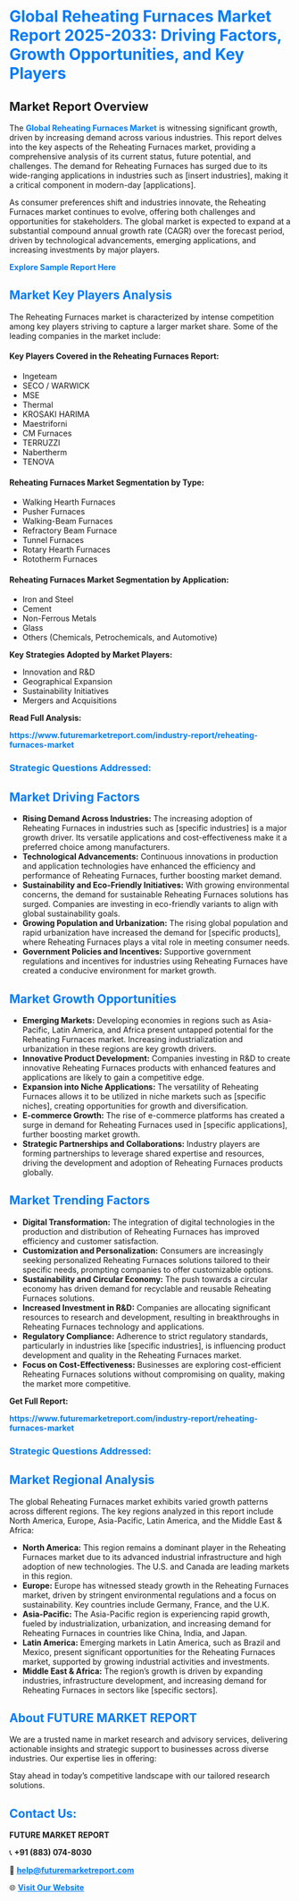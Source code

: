 <h1 style="color: #007BFF;">Global Reheating Furnaces Market Report 2025-2033: Driving Factors, Growth Opportunities, and Key Players</h1>

<section id="overview">
<h2>Market Report Overview</h2>
<p>The <a href="https://www.futuremarketreport.com/industry-report/reheating-furnaces-market" style="color: #007BFF; text-decoration: none;"><strong>Global Reheating Furnaces Market</strong></a> is witnessing significant growth, driven by increasing demand across various industries. This report delves into the key aspects of the Reheating Furnaces market, providing a comprehensive analysis of its current status, future potential, and challenges. The demand for Reheating Furnaces has surged due to its wide-ranging applications in industries such as [insert industries], making it a critical component in modern-day [applications].</p>
<p>As consumer preferences shift and industries innovate, the Reheating Furnaces market continues to evolve, offering both challenges and opportunities for stakeholders. The global market is expected to expand at a substantial compound annual growth rate (CAGR) over the forecast period, driven by technological advancements, emerging applications, and increasing investments by major players.</p>
</section>

<section id="overview">
<p><a href="https://www.futuremarketreport.com/request-sample/reportId=29175" style="color: #007BFF; text-decoration: none;"><strong>Explore Sample Report Here</strong></a></p>
</section>

<section id="key-players">
<h2 style="color: #007BFF;">Market Key Players Analysis</h2>
<p>The Reheating Furnaces market is characterized by intense competition among key players striving to capture a larger market share. Some of the leading companies in the market include:</p>
<h4>Key Players Covered in the Reheating Furnaces Report:</h4>
<ul><li>Ingeteam</li><li>SECO / WARWICK</li><li>MSE</li><li>Thermal</li><li>KROSAKI HARIMA</li><li>Maestriforni</li><li>CM Furnaces</li><li>TERRUZZI</li><li>Nabertherm</li><li>TENOVA</li></ul>
<h4>Reheating Furnaces Market Segmentation by Type:</h4>
<ul><li>Walking Hearth Furnaces</li><li>Pusher Furnaces</li><li>Walking-Beam Furnaces</li><li>Refractory Beam Furnace</li><li>Tunnel Furnaces</li><li>Rotary Hearth Furnaces</li><li>Rototherm Furnaces</li></ul>

<h4>Reheating Furnaces Market Segmentation by Application:</h4>
<ul><li>Iron and Steel</li><li>Cement</li><li>Non-Ferrous Metals</li><li>Glass</li><li>Others (Chemicals, Petrochemicals, and Automotive)</li></ul>
<p><strong>Key Strategies Adopted by Market Players:</strong></p>
<ul>
<li>Innovation and R&D</li>
<li>Geographical Expansion</li>
<li>Sustainability Initiatives</li>
<li>Mergers and Acquisitions</li>
</ul>
</section>

<section>
<p><strong>Read Full Analysis: </strong></p><a href="https://www.futuremarketreport.com/industry-report/reheating-furnaces-market" style="color: #007BFF; text-decoration: none;"><strong>https://www.futuremarketreport.com/industry-report/reheating-furnaces-market</strong></a>
<h3 style="color: #007BFF;">Strategic Questions Addressed:</h3>
</section>

<section id="driving-factors">
<h2 style="color: #007BFF;">Market Driving Factors</h2>
<ul>
<li><strong>Rising Demand Across Industries:</strong> The increasing adoption of Reheating Furnaces in industries such as [specific industries] is a major growth driver. Its versatile applications and cost-effectiveness make it a preferred choice among manufacturers.</li>
<li><strong>Technological Advancements:</strong> Continuous innovations in production and application technologies have enhanced the efficiency and performance of Reheating Furnaces, further boosting market demand.</li>
<li><strong>Sustainability and Eco-Friendly Initiatives:</strong> With growing environmental concerns, the demand for sustainable Reheating Furnaces solutions has surged. Companies are investing in eco-friendly variants to align with global sustainability goals.</li>
<li><strong>Growing Population and Urbanization:</strong> The rising global population and rapid urbanization have increased the demand for [specific products], where Reheating Furnaces plays a vital role in meeting consumer needs.</li>
<li><strong>Government Policies and Incentives:</strong> Supportive government regulations and incentives for industries using Reheating Furnaces have created a conducive environment for market growth.</li>
</ul>
</section>

<section id="growth-opportunities">
<h2 style="color: #007BFF;">Market Growth Opportunities</h2>
<ul>
<li><strong>Emerging Markets:</strong> Developing economies in regions such as Asia-Pacific, Latin America, and Africa present untapped potential for the Reheating Furnaces market. Increasing industrialization and urbanization in these regions are key growth drivers.</li>
<li><strong>Innovative Product Development:</strong> Companies investing in R&D to create innovative Reheating Furnaces products with enhanced features and applications are likely to gain a competitive edge.</li>
<li><strong>Expansion into Niche Applications:</strong> The versatility of Reheating Furnaces allows it to be utilized in niche markets such as [specific niches], creating opportunities for growth and diversification.</li>
<li><strong>E-commerce Growth:</strong> The rise of e-commerce platforms has created a surge in demand for Reheating Furnaces used in [specific applications], further boosting market growth.</li>
<li><strong>Strategic Partnerships and Collaborations:</strong> Industry players are forming partnerships to leverage shared expertise and resources, driving the development and adoption of Reheating Furnaces products globally.</li>
</ul>
</section>

<section id="trending-factors">
<h2 style="color: #007BFF;">Market Trending Factors</h2>
<ul>
<li><strong>Digital Transformation:</strong> The integration of digital technologies in the production and distribution of Reheating Furnaces has improved efficiency and customer satisfaction.</li>
<li><strong>Customization and Personalization:</strong> Consumers are increasingly seeking personalized Reheating Furnaces solutions tailored to their specific needs, prompting companies to offer customizable options.</li>
<li><strong>Sustainability and Circular Economy:</strong> The push towards a circular economy has driven demand for recyclable and reusable Reheating Furnaces solutions.</li>
<li><strong>Increased Investment in R&D:</strong> Companies are allocating significant resources to research and development, resulting in breakthroughs in Reheating Furnaces technology and applications.</li>
<li><strong>Regulatory Compliance:</strong> Adherence to strict regulatory standards, particularly in industries like [specific industries], is influencing product development and quality in the Reheating Furnaces market.</li>
<li><strong>Focus on Cost-Effectiveness:</strong> Businesses are exploring cost-efficient Reheating Furnaces solutions without compromising on quality, making the market more competitive.</li>
</ul>
</section>

<section>
<p><strong>Get Full Report: </strong></p><a href="https://www.futuremarketreport.com/industry-report/reheating-furnaces-market" style="color: #007BFF; text-decoration: none;"><strong>https://www.futuremarketreport.com/industry-report/reheating-furnaces-market</strong></a>
<h3 style="color: #007BFF;">Strategic Questions Addressed:</h3>
</section>


<section id="regional-analysis">
<h2 style="color: #007BFF;">Market Regional Analysis</h2>
<p>The global Reheating Furnaces market exhibits varied growth patterns across different regions. The key regions analyzed in this report include North America, Europe, Asia-Pacific, Latin America, and the Middle East & Africa:</p>
<ul>
<li><strong>North America:</strong> This region remains a dominant player in the Reheating Furnaces market due to its advanced industrial infrastructure and high adoption of new technologies. The U.S. and Canada are leading markets in this region.</li>
<li><strong>Europe:</strong> Europe has witnessed steady growth in the Reheating Furnaces market, driven by stringent environmental regulations and a focus on sustainability. Key countries include Germany, France, and the U.K.</li>
<li><strong>Asia-Pacific:</strong> The Asia-Pacific region is experiencing rapid growth, fueled by industrialization, urbanization, and increasing demand for Reheating Furnaces in countries like China, India, and Japan.</li>
<li><strong>Latin America:</strong> Emerging markets in Latin America, such as Brazil and Mexico, present significant opportunities for the Reheating Furnaces market, supported by growing industrial activities and investments.</li>
<li><strong>Middle East & Africa:</strong> The region’s growth is driven by expanding industries, infrastructure development, and increasing demand for Reheating Furnaces in sectors like [specific sectors].</li>
</ul>
</section>

<footer>
<h2 style="color: #007BFF;">About FUTURE MARKET REPORT</h2>
<p>We are a trusted name in market research and advisory services, delivering actionable insights and strategic support to businesses across diverse industries. Our expertise lies in offering:</p>

<p>Stay ahead in today’s competitive landscape with our tailored research solutions.</p>

<h2 style="color: #007BFF;">Contact Us:</h2>
<p><strong>FUTURE MARKET REPORT</strong></p>
<p>📞 <strong>+91 (883) 074-8030</strong></p>
<p>📧 <strong><a href="mailto:help@futuremarketreport.com" style="color: #007BFF;">help@futuremarketreport.com</a></strong></p>
<p>🌐 <strong><a href="https://www.futuremarketreport.com/" style="color: #007BFF;">Visit Our Website</a></strong></p>
</footer>
